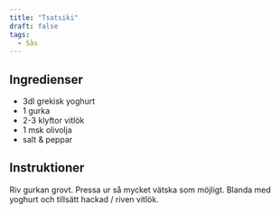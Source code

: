```yaml
---
title: "Tsatsiki"  
draft: false
tags:
  - Sås
---
```


## Ingredienser
- 3dl grekisk yoghurt
- 1 gurka
- 2-3 klyftor vitlök
- 1 msk olivolja
- salt & peppar

## Instruktioner
Riv gurkan grovt. Pressa ur så mycket vätska som möjligt. Blanda med yoghurt och tillsätt hackad / riven vitlök.
